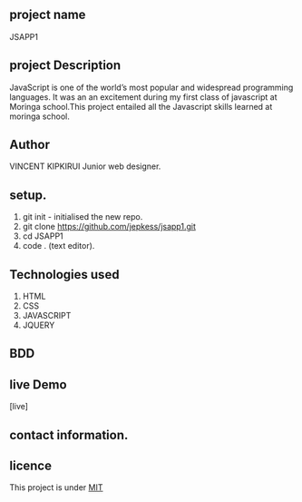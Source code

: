 ## project name
JSAPP1

## project Description
JavaScript is one of the world’s most popular and widespread programming languages.
It was an an excitement during my first class of javascript at Moringa school.This project entailed all the Javascript skills learned at moringa school.

## Author
VINCENT KIPKIRUI
Junior web designer.


## setup.
1. git init - initialised the new repo.
2. git clone https://github.com/jepkess/jsapp1.git
3. cd JSAPP1 
4. code . (text editor).


 ## Technologies used
 1. HTML
 2. CSS
 3. JAVASCRIPT
 4. JQUERY
 

## BDD

 ## live Demo 
 [live]



 ## contact information.

 ## licence
 This project is under [MIT](LICENSE.md)
 